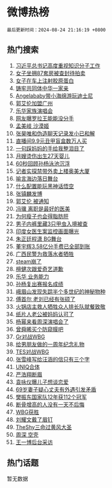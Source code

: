 # 微博热榜

`最后更新时间：2024-08-24 21:16:19 +0800`

## 热门搜索

1. [习近平总书记高度重视知识分子工作](https://m.weibo.cn/search?containerid=100103type%3D1%26t%3D10%26q%3D%23%E4%B9%A0%E8%BF%91%E5%B9%B3%E6%80%BB%E4%B9%A6%E8%AE%B0%E9%AB%98%E5%BA%A6%E9%87%8D%E8%A7%86%E7%9F%A5%E8%AF%86%E5%88%86%E5%AD%90%E5%B7%A5%E4%BD%9C%23&stream_entry_id=51&isnewpage=1&extparam=seat%3D1%26stream_entry_id%3D51%26c_type%3D51%26cate%3D10103%26pos%3D0%26q%3D%2523%25E4%25B9%25A0%25E8%25BF%2591%25E5%25B9%25B3%25E6%2580%25BB%25E4%25B9%25A6%25E8%25AE%25B0%25E9%25AB%2598%25E5%25BA%25A6%25E9%2587%258D%25E8%25A7%2586%25E7%259F%25A5%25E8%25AF%2586%25E5%2588%2586%25E5%25AD%2590%25E5%25B7%25A5%25E4%25BD%259C%2523%26dgr%3D0%26filter_type%3Drealtimehot%26display_time%3D1724505378%26pre_seqid%3D1724505378450018320124)
1. [女子坐拥87套房被查封待拍卖](https://m.weibo.cn/search?containerid=100103type%3D1%26t%3D10%26q%3D%23%E5%A5%B3%E5%AD%90%E5%9D%90%E6%8B%A587%E5%A5%97%E6%88%BF%E8%A2%AB%E6%9F%A5%E5%B0%81%E5%BE%85%E6%8B%8D%E5%8D%96%23&stream_entry_id=31&isnewpage=1&extparam=seat%3D1%26lcate%3D5001%26q%3D%2523%25E5%25A5%25B3%25E5%25AD%2590%25E5%259D%2590%25E6%258B%25A587%25E5%25A5%2597%25E6%2588%25BF%25E8%25A2%25AB%25E6%259F%25A5%25E5%25B0%2581%25E5%25BE%2585%25E6%258B%258D%25E5%258D%2596%2523%26band_rank%3D1%26filter_type%3Drealtimehot%26c_type%3D31%26flag%3D2%26cate%3D5001%26pos%3D0%26dgr%3D0%26realpos%3D1%26stream_entry_id%3D31%26display_time%3D1724505378%26pre_seqid%3D1724505378450018320124)
1. [女子在车上注射胶原蛋白](https://m.weibo.cn/search?containerid=100103type%3D1%26t%3D10%26q%3D%23%E5%A5%B3%E5%AD%90%E5%9C%A8%E8%BD%A6%E4%B8%8A%E6%B3%A8%E5%B0%84%E8%83%B6%E5%8E%9F%E8%9B%8B%E7%99%BD%23&stream_entry_id=31&isnewpage=1&extparam=seat%3D1%26lcate%3D5001%26q%3D%2523%25E5%25A5%25B3%25E5%25AD%2590%25E5%259C%25A8%25E8%25BD%25A6%25E4%25B8%258A%25E6%25B3%25A8%25E5%25B0%2584%25E8%2583%25B6%25E5%258E%259F%25E8%259B%258B%25E7%2599%25BD%2523%26band_rank%3D2%26filter_type%3Drealtimehot%26c_type%3D31%26flag%3D2%26cate%3D5001%26pos%3D1%26dgr%3D0%26realpos%3D2%26stream_entry_id%3D31%26display_time%3D1724505378%26pre_seqid%3D1724505378450018320124)
1. [铸牢共同体中华一家亲](https://m.weibo.cn/search?containerid=100103type%3D1%26t%3D10%26q%3D%23%E9%93%B8%E7%89%A2%E5%85%B1%E5%90%8C%E4%BD%93%E4%B8%AD%E5%8D%8E%E4%B8%80%E5%AE%B6%E4%BA%B2%23&stream_entry_id=31&isnewpage=1&extparam=seat%3D1%26lcate%3D5001%26q%3D%2523%25E9%2593%25B8%25E7%2589%25A2%25E5%2585%25B1%25E5%2590%258C%25E4%25BD%2593%25E4%25B8%25AD%25E5%258D%258E%25E4%25B8%2580%25E5%25AE%25B6%25E4%25BA%25B2%2523%26band_rank%3D3%26filter_type%3Drealtimehot%26c_type%3D31%26flag%3D1%26cate%3D5001%26pos%3D2%26dgr%3D0%26realpos%3D3%26stream_entry_id%3D31%26display_time%3D1724505378%26pre_seqid%3D1724505378450018320124)
1. [Angelababy带小海绵游玩迪士尼](https://m.weibo.cn/search?containerid=100103type%3D1%26t%3D10%26q%3D%23Angelababy%E5%B8%A6%E5%B0%8F%E6%B5%B7%E7%BB%B5%E6%B8%B8%E7%8E%A9%E8%BF%AA%E5%A3%AB%E5%B0%BC%23&stream_entry_id=31&isnewpage=1&extparam=seat%3D1%26lcate%3D5001%26q%3D%2523Angelababy%25E5%25B8%25A6%25E5%25B0%258F%25E6%25B5%25B7%25E7%25BB%25B5%25E6%25B8%25B8%25E7%258E%25A9%25E8%25BF%25AA%25E5%25A3%25AB%25E5%25B0%25BC%2523%26band_rank%3D4%26filter_type%3Drealtimehot%26c_type%3D31%26flag%3D1%26cate%3D5001%26pos%3D3%26dgr%3D0%26realpos%3D4%26stream_entry_id%3D31%26display_time%3D1724505378%26pre_seqid%3D1724505378450018320124)
1. [郭艾伦加盟广州](https://m.weibo.cn/search?containerid=100103type%3D1%26t%3D10%26q%3D%23%E9%83%AD%E8%89%BE%E4%BC%A6%E5%8A%A0%E7%9B%9F%E5%B9%BF%E5%B7%9E%23&stream_entry_id=31&isnewpage=1&extparam=seat%3D1%26lcate%3D5001%26q%3D%2523%25E9%2583%25AD%25E8%2589%25BE%25E4%25BC%25A6%25E5%258A%25A0%25E7%259B%259F%25E5%25B9%25BF%25E5%25B7%259E%2523%26band_rank%3D5%26filter_type%3Drealtimehot%26c_type%3D31%26flag%3D0%26cate%3D5001%26pos%3D4%26dgr%3D0%26realpos%3D5%26stream_entry_id%3D31%26display_time%3D1724505378%26pre_seqid%3D1724505378450018320124)
1. [乐华家族演唱会](https://m.weibo.cn/search?containerid=100103type%3D1%26t%3D10%26q%3D%E4%B9%90%E5%8D%8E%E5%AE%B6%E6%97%8F%E6%BC%94%E5%94%B1%E4%BC%9A&stream_entry_id=31&isnewpage=1&extparam=seat%3D1%26lcate%3D5001%26q%3D%25E4%25B9%2590%25E5%258D%258E%25E5%25AE%25B6%25E6%2597%258F%25E6%25BC%2594%25E5%2594%25B1%25E4%25BC%259A%26band_rank%3D6%26filter_type%3Drealtimehot%26c_type%3D31%26flag%3D0%26cate%3D5001%26pos%3D5%26dgr%3D0%26realpos%3D6%26stream_entry_id%3D31%26display_time%3D1724505378%26pre_seqid%3D1724505378450018320124)
1. [网友曝罗拉王能能没分手](https://m.weibo.cn/search?containerid=100103type%3D1%26t%3D10%26q%3D%23%E7%BD%91%E5%8F%8B%E6%9B%9D%E7%BD%97%E6%8B%89%E7%8E%8B%E8%83%BD%E8%83%BD%E6%B2%A1%E5%88%86%E6%89%8B%23&stream_entry_id=31&isnewpage=1&extparam=seat%3D1%26lcate%3D5001%26q%3D%2523%25E7%25BD%2591%25E5%258F%258B%25E6%259B%259D%25E7%25BD%2597%25E6%258B%2589%25E7%258E%258B%25E8%2583%25BD%25E8%2583%25BD%25E6%25B2%25A1%25E5%2588%2586%25E6%2589%258B%2523%26band_rank%3D7%26filter_type%3Drealtimehot%26c_type%3D31%26flag%3D1%26cate%3D5001%26pos%3D6%26dgr%3D0%26realpos%3D7%26stream_entry_id%3D31%26display_time%3D1724505378%26pre_seqid%3D1724505378450018320124)
1. [孟美岐 沙漠姬](https://m.weibo.cn/search?containerid=100103type%3D1%26t%3D10%26q%3D%E5%AD%9F%E7%BE%8E%E5%B2%90+%E6%B2%99%E6%BC%A0%E5%A7%AC&stream_entry_id=31&isnewpage=1&extparam=seat%3D1%26lcate%3D5001%26q%3D%25E5%25AD%259F%25E7%25BE%258E%25E5%25B2%2590%2520%25E6%25B2%2599%25E6%25BC%25A0%25E5%25A7%25AC%26band_rank%3D8%26filter_type%3Drealtimehot%26c_type%3D31%26flag%3D1%26cate%3D5001%26pos%3D7%26dgr%3D0%26realpos%3D8%26stream_entry_id%3D31%26display_time%3D1724505378%26pre_seqid%3D1724505378450018320124)
1. [张昊唯和伪造聊天记录发小已和解](https://m.weibo.cn/search?containerid=100103type%3D1%26t%3D10%26q%3D%23%E5%BC%A0%E6%98%8A%E5%94%AF%E5%92%8C%E4%BC%AA%E9%80%A0%E8%81%8A%E5%A4%A9%E8%AE%B0%E5%BD%95%E5%8F%91%E5%B0%8F%E5%B7%B2%E5%92%8C%E8%A7%A3%23&stream_entry_id=31&isnewpage=1&extparam=seat%3D1%26lcate%3D5001%26q%3D%2523%25E5%25BC%25A0%25E6%2598%258A%25E5%2594%25AF%25E5%2592%258C%25E4%25BC%25AA%25E9%2580%25A0%25E8%2581%258A%25E5%25A4%25A9%25E8%25AE%25B0%25E5%25BD%2595%25E5%258F%2591%25E5%25B0%258F%25E5%25B7%25B2%25E5%2592%258C%25E8%25A7%25A3%2523%26band_rank%3D9%26filter_type%3Drealtimehot%26c_type%3D31%26flag%3D1%26cate%3D5001%26pos%3D8%26dgr%3D0%26realpos%3D9%26stream_entry_id%3D31%26display_time%3D1724505378%26pre_seqid%3D1724505378450018320124)
1. [直播间9.9元丑甲盲盒数万人买](https://m.weibo.cn/search?containerid=100103type%3D1%26t%3D10%26q%3D%23%E7%9B%B4%E6%92%AD%E9%97%B49.9%E5%85%83%E4%B8%91%E7%94%B2%E7%9B%B2%E7%9B%92%E6%95%B0%E4%B8%87%E4%BA%BA%E4%B9%B0%23&stream_entry_id=31&isnewpage=1&extparam=seat%3D1%26lcate%3D5001%26q%3D%2523%25E7%259B%25B4%25E6%2592%25AD%25E9%2597%25B49.9%25E5%2585%2583%25E4%25B8%2591%25E7%2594%25B2%25E7%259B%25B2%25E7%259B%2592%25E6%2595%25B0%25E4%25B8%2587%25E4%25BA%25BA%25E4%25B9%25B0%2523%26band_rank%3D10%26filter_type%3Drealtimehot%26c_type%3D31%26flag%3D1%26cate%3D5001%26pos%3D9%26dgr%3D0%26realpos%3D10%26stream_entry_id%3D31%26display_time%3D1724505378%26pre_seqid%3D1724505378450018320124)
1. [一句踩妈妈的手给我整泪目了](https://m.weibo.cn/search?containerid=100103type%3D1%26t%3D10%26q%3D%23%E4%B8%80%E5%8F%A5%E8%B8%A9%E5%A6%88%E5%A6%88%E7%9A%84%E6%89%8B%E7%BB%99%E6%88%91%E6%95%B4%E6%B3%AA%E7%9B%AE%E4%BA%86%23&stream_entry_id=31&isnewpage=1&extparam=seat%3D1%26lcate%3D5001%26q%3D%2523%25E4%25B8%2580%25E5%258F%25A5%25E8%25B8%25A9%25E5%25A6%2588%25E5%25A6%2588%25E7%259A%2584%25E6%2589%258B%25E7%25BB%2599%25E6%2588%2591%25E6%2595%25B4%25E6%25B3%25AA%25E7%259B%25AE%25E4%25BA%2586%2523%26band_rank%3D11%26filter_type%3Drealtimehot%26c_type%3D31%26flag%3D0%26cate%3D5001%26pos%3D10%26dgr%3D0%26realpos%3D11%26stream_entry_id%3D31%26display_time%3D1724505378%26pre_seqid%3D1724505378450018320124)
1. [月嫂烫伤出生27天婴儿](https://m.weibo.cn/search?containerid=100103type%3D1%26t%3D10%26q%3D%23%E6%9C%88%E5%AB%82%E7%83%AB%E4%BC%A4%E5%87%BA%E7%94%9F27%E5%A4%A9%E5%A9%B4%E5%84%BF%23&stream_entry_id=31&isnewpage=1&extparam=seat%3D1%26lcate%3D5001%26q%3D%2523%25E6%259C%2588%25E5%25AB%2582%25E7%2583%25AB%25E4%25BC%25A4%25E5%2587%25BA%25E7%2594%259F27%25E5%25A4%25A9%25E5%25A9%25B4%25E5%2584%25BF%2523%26band_rank%3D12%26filter_type%3Drealtimehot%26c_type%3D31%26flag%3D0%26cate%3D5001%26pos%3D11%26dgr%3D0%26realpos%3D12%26stream_entry_id%3D31%26display_time%3D1724505378%26pre_seqid%3D1724505378450018320124)
1. [60秒回顾孙杨泳池沉浮](https://m.weibo.cn/search?containerid=100103type%3D1%26t%3D10%26q%3D%2360%E7%A7%92%E5%9B%9E%E9%A1%BE%E5%AD%99%E6%9D%A8%E6%B3%B3%E6%B1%A0%E6%B2%89%E6%B5%AE%23&stream_entry_id=31&isnewpage=1&extparam=seat%3D1%26lcate%3D5001%26q%3D%252360%25E7%25A7%2592%25E5%259B%259E%25E9%25A1%25BE%25E5%25AD%2599%25E6%259D%25A8%25E6%25B3%25B3%25E6%25B1%25A0%25E6%25B2%2589%25E6%25B5%25AE%2523%26band_rank%3D13%26filter_type%3Drealtimehot%26c_type%3D31%26flag%3D1%26cate%3D5001%26pos%3D12%26dgr%3D0%26realpos%3D13%26stream_entry_id%3D31%26display_time%3D1724505378%26pre_seqid%3D1724505378450018320124)
1. [记者实探禁带外卖上楼奥美大厦](https://m.weibo.cn/search?containerid=100103type%3D1%26t%3D10%26q%3D%23%E8%AE%B0%E8%80%85%E5%AE%9E%E6%8E%A2%E7%A6%81%E5%B8%A6%E5%A4%96%E5%8D%96%E4%B8%8A%E6%A5%BC%E5%A5%A5%E7%BE%8E%E5%A4%A7%E5%8E%A6%23&stream_entry_id=31&isnewpage=1&extparam=seat%3D1%26lcate%3D5001%26q%3D%2523%25E8%25AE%25B0%25E8%2580%2585%25E5%25AE%259E%25E6%258E%25A2%25E7%25A6%2581%25E5%25B8%25A6%25E5%25A4%2596%25E5%258D%2596%25E4%25B8%258A%25E6%25A5%25BC%25E5%25A5%25A5%25E7%25BE%258E%25E5%25A4%25A7%25E5%258E%25A6%2523%26band_rank%3D14%26filter_type%3Drealtimehot%26c_type%3D31%26flag%3D1%26cate%3D5001%26pos%3D13%26dgr%3D0%26realpos%3D14%26stream_entry_id%3D31%26display_time%3D1724505378%26pre_seqid%3D1724505378450018320124)
1. [喻言海边落日舞台](https://m.weibo.cn/search?containerid=100103type%3D1%26t%3D10%26q%3D%23%E5%96%BB%E8%A8%80%E6%B5%B7%E8%BE%B9%E8%90%BD%E6%97%A5%E8%88%9E%E5%8F%B0%23&stream_entry_id=31&isnewpage=1&extparam=seat%3D1%26lcate%3D5001%26q%3D%2523%25E5%2596%25BB%25E8%25A8%2580%25E6%25B5%25B7%25E8%25BE%25B9%25E8%2590%25BD%25E6%2597%25A5%25E8%2588%259E%25E5%258F%25B0%2523%26band_rank%3D15%26filter_type%3Drealtimehot%26adid%3D251213%26c_type%3D31%26flag%3D0%26cate%3D5001%26pos%3D14%26dgr%3D0%26realpos%3D15%26stream_entry_id%3D31%26display_time%3D1724505378%26pre_seqid%3D1724505378450018320124)
1. [什么配置能玩黑神话悟空](https://m.weibo.cn/search?containerid=100103type%3D1%26t%3D10%26q%3D%E4%BB%80%E4%B9%88%E9%85%8D%E7%BD%AE%E8%83%BD%E7%8E%A9%E9%BB%91%E7%A5%9E%E8%AF%9D%E6%82%9F%E7%A9%BA&stream_entry_id=31&isnewpage=1&extparam=seat%3D1%26lcate%3D5001%26q%3D%25E4%25BB%2580%25E4%25B9%2588%25E9%2585%258D%25E7%25BD%25AE%25E8%2583%25BD%25E7%258E%25A9%25E9%25BB%2591%25E7%25A5%259E%25E8%25AF%259D%25E6%2582%259F%25E7%25A9%25BA%26band_rank%3D16%26filter_type%3Drealtimehot%26adid%3D251311%26c_type%3D31%26flag%3D0%26cate%3D5001%26pos%3D15%26dgr%3D0%26realpos%3D16%26stream_entry_id%3D31%26display_time%3D1724505378%26pre_seqid%3D1724505378450018320124)
1. [张镇麟发博](https://m.weibo.cn/search?containerid=100103type%3D1%26t%3D10%26q%3D%E5%BC%A0%E9%95%87%E9%BA%9F%E5%8F%91%E5%8D%9A&stream_entry_id=31&isnewpage=1&extparam=seat%3D1%26lcate%3D5001%26q%3D%25E5%25BC%25A0%25E9%2595%2587%25E9%25BA%259F%25E5%258F%2591%25E5%258D%259A%26band_rank%3D17%26filter_type%3Drealtimehot%26c_type%3D31%26flag%3D1%26cate%3D5001%26pos%3D16%26dgr%3D0%26realpos%3D17%26stream_entry_id%3D31%26display_time%3D1724505378%26pre_seqid%3D1724505378450018320124)
1. [郭艾伦 被通知](https://m.weibo.cn/search?containerid=100103type%3D1%26t%3D10%26q%3D%E9%83%AD%E8%89%BE%E4%BC%A6+%E8%A2%AB%E9%80%9A%E7%9F%A5&stream_entry_id=31&isnewpage=1&extparam=seat%3D1%26lcate%3D5001%26q%3D%25E9%2583%25AD%25E8%2589%25BE%25E4%25BC%25A6%2520%25E8%25A2%25AB%25E9%2580%259A%25E7%259F%25A5%26band_rank%3D18%26filter_type%3Drealtimehot%26c_type%3D31%26flag%3D1%26cate%3D5001%26pos%3D17%26dgr%3D0%26realpos%3D18%26stream_entry_id%3D31%26display_time%3D1724505378%26pre_seqid%3D1724505378450018320124)
1. [冯骥 离职是最好的医美](https://m.weibo.cn/search?containerid=100103type%3D1%26t%3D10%26q%3D%E5%86%AF%E9%AA%A5+%E7%A6%BB%E8%81%8C%E6%98%AF%E6%9C%80%E5%A5%BD%E7%9A%84%E5%8C%BB%E7%BE%8E&stream_entry_id=31&isnewpage=1&extparam=seat%3D1%26lcate%3D5001%26q%3D%25E5%2586%25AF%25E9%25AA%25A5%2520%25E7%25A6%25BB%25E8%2581%258C%25E6%2598%25AF%25E6%259C%2580%25E5%25A5%25BD%25E7%259A%2584%25E5%258C%25BB%25E7%25BE%258E%26band_rank%3D19%26filter_type%3Drealtimehot%26c_type%3D31%26flag%3D1%26cate%3D5001%26pos%3D18%26dgr%3D0%26realpos%3D19%26stream_entry_id%3D31%26display_time%3D1724505378%26pre_seqid%3D1724505378450018320124)
1. [为何瘦子也会得脂肪肝](https://m.weibo.cn/search?containerid=100103type%3D1%26t%3D10%26q%3D%23%E4%B8%BA%E4%BD%95%E7%98%A6%E5%AD%90%E4%B9%9F%E4%BC%9A%E5%BE%97%E8%84%82%E8%82%AA%E8%82%9D%23&stream_entry_id=31&isnewpage=1&extparam=seat%3D1%26lcate%3D5001%26q%3D%2523%25E4%25B8%25BA%25E4%25BD%2595%25E7%2598%25A6%25E5%25AD%2590%25E4%25B9%259F%25E4%25BC%259A%25E5%25BE%2597%25E8%2584%2582%25E8%2582%25AA%25E8%2582%259D%2523%26band_rank%3D20%26filter_type%3Drealtimehot%26c_type%3D31%26flag%3D1%26cate%3D5001%26pos%3D19%26dgr%3D0%26realpos%3D20%26stream_entry_id%3D31%26display_time%3D1724505378%26pre_seqid%3D1724505378450018320124)
1. [男子内裤里藏3只甲虫入境被查](https://m.weibo.cn/search?containerid=100103type%3D1%26t%3D10%26q%3D%23%E7%94%B7%E5%AD%90%E5%86%85%E8%A3%A4%E9%87%8C%E8%97%8F3%E5%8F%AA%E7%94%B2%E8%99%AB%E5%85%A5%E5%A2%83%E8%A2%AB%E6%9F%A5%23&stream_entry_id=31&isnewpage=1&extparam=seat%3D1%26lcate%3D5001%26q%3D%2523%25E7%2594%25B7%25E5%25AD%2590%25E5%2586%2585%25E8%25A3%25A4%25E9%2587%258C%25E8%2597%258F3%25E5%258F%25AA%25E7%2594%25B2%25E8%2599%25AB%25E5%2585%25A5%25E5%25A2%2583%25E8%25A2%25AB%25E6%259F%25A5%2523%26band_rank%3D21%26filter_type%3Drealtimehot%26c_type%3D31%26flag%3D2%26cate%3D5001%26pos%3D20%26dgr%3D0%26realpos%3D21%26stream_entry_id%3D31%26display_time%3D1724505378%26pre_seqid%3D1724505378450018320124)
1. [印度女医生案监控画面曝光](https://m.weibo.cn/search?containerid=100103type%3D1%26t%3D10%26q%3D%23%E5%8D%B0%E5%BA%A6%E5%A5%B3%E5%8C%BB%E7%94%9F%E6%A1%88%E7%9B%91%E6%8E%A7%E7%94%BB%E9%9D%A2%E6%9B%9D%E5%85%89%23&stream_entry_id=31&isnewpage=1&extparam=seat%3D1%26lcate%3D5001%26q%3D%2523%25E5%258D%25B0%25E5%25BA%25A6%25E5%25A5%25B3%25E5%258C%25BB%25E7%2594%259F%25E6%25A1%2588%25E7%259B%2591%25E6%258E%25A7%25E7%2594%25BB%25E9%259D%25A2%25E6%259B%259D%25E5%2585%2589%2523%26band_rank%3D22%26filter_type%3Drealtimehot%26c_type%3D31%26flag%3D0%26cate%3D5001%26pos%3D21%26dgr%3D0%26realpos%3D22%26stream_entry_id%3D31%26display_time%3D1724505378%26pre_seqid%3D1724505378450018320124)
1. [朱正廷程潇 BG舞台](https://m.weibo.cn/search?containerid=100103type%3D1%26t%3D10%26q%3D%E6%9C%B1%E6%AD%A3%E5%BB%B7%E7%A8%8B%E6%BD%87+BG%E8%88%9E%E5%8F%B0&stream_entry_id=31&isnewpage=1&extparam=seat%3D1%26lcate%3D5001%26q%3D%25E6%259C%25B1%25E6%25AD%25A3%25E5%25BB%25B7%25E7%25A8%258B%25E6%25BD%2587%2520BG%25E8%2588%259E%25E5%258F%25B0%26band_rank%3D23%26filter_type%3Drealtimehot%26c_type%3D31%26flag%3D1%26cate%3D5001%26pos%3D22%26dgr%3D0%26realpos%3D23%26stream_entry_id%3D31%26display_time%3D1724505378%26pre_seqid%3D1724505378450018320124)
1. [董宇辉3.58亿分手费已全部到账](https://m.weibo.cn/search?containerid=100103type%3D1%26t%3D10%26q%3D%23%E8%91%A3%E5%AE%87%E8%BE%893.58%E4%BA%BF%E5%88%86%E6%89%8B%E8%B4%B9%E5%B7%B2%E5%85%A8%E9%83%A8%E5%88%B0%E8%B4%A6%23&stream_entry_id=31&isnewpage=1&extparam=seat%3D1%26lcate%3D5001%26q%3D%2523%25E8%2591%25A3%25E5%25AE%2587%25E8%25BE%25893.58%25E4%25BA%25BF%25E5%2588%2586%25E6%2589%258B%25E8%25B4%25B9%25E5%25B7%25B2%25E5%2585%25A8%25E9%2583%25A8%25E5%2588%25B0%25E8%25B4%25A6%2523%26band_rank%3D24%26filter_type%3Drealtimehot%26c_type%3D31%26flag%3D1%26cate%3D5001%26pos%3D23%26dgr%3D0%26realpos%3D24%26stream_entry_id%3D31%26display_time%3D1724505378%26pre_seqid%3D1724505378450018320124)
1. [广西民警为救落水者牺牲](https://m.weibo.cn/search?containerid=100103type%3D1%26t%3D10%26q%3D%23%E5%B9%BF%E8%A5%BF%E6%B0%91%E8%AD%A6%E4%B8%BA%E6%95%91%E8%90%BD%E6%B0%B4%E8%80%85%E7%89%BA%E7%89%B2%23&stream_entry_id=31&isnewpage=1&extparam=seat%3D1%26lcate%3D5001%26q%3D%2523%25E5%25B9%25BF%25E8%25A5%25BF%25E6%25B0%2591%25E8%25AD%25A6%25E4%25B8%25BA%25E6%2595%2591%25E8%2590%25BD%25E6%25B0%25B4%25E8%2580%2585%25E7%2589%25BA%25E7%2589%25B2%2523%26band_rank%3D25%26filter_type%3Drealtimehot%26c_type%3D31%26flag%3D0%26cate%3D5001%26pos%3D24%26dgr%3D0%26realpos%3D25%26stream_entry_id%3D31%26display_time%3D1724505378%26pre_seqid%3D1724505378450018320124)
1. [steam崩了](https://m.weibo.cn/search?containerid=100103type%3D1%26t%3D10%26q%3Dsteam%E5%B4%A9%E4%BA%86&stream_entry_id=31&isnewpage=1&extparam=seat%3D1%26lcate%3D5001%26q%3Dsteam%25E5%25B4%25A9%25E4%25BA%2586%26band_rank%3D26%26filter_type%3Drealtimehot%26c_type%3D31%26flag%3D0%26cate%3D5001%26pos%3D25%26dgr%3D0%26realpos%3D26%26stream_entry_id%3D31%26display_time%3D1724505378%26pre_seqid%3D1724505378450018320124)
1. [檀健次跟爱奇艺道歉](https://m.weibo.cn/search?containerid=100103type%3D1%26t%3D10%26q%3D%23%E6%AA%80%E5%81%A5%E6%AC%A1%E8%B7%9F%E7%88%B1%E5%A5%87%E8%89%BA%E9%81%93%E6%AD%89%23&stream_entry_id=31&isnewpage=1&extparam=seat%3D1%26lcate%3D5001%26q%3D%2523%25E6%25AA%2580%25E5%2581%25A5%25E6%25AC%25A1%25E8%25B7%259F%25E7%2588%25B1%25E5%25A5%2587%25E8%2589%25BA%25E9%2581%2593%25E6%25AD%2589%2523%26band_rank%3D27%26filter_type%3Drealtimehot%26c_type%3D31%26flag%3D1%26cate%3D5001%26pos%3D26%26dgr%3D0%26realpos%3D27%26stream_entry_id%3D31%26display_time%3D1724505378%26pre_seqid%3D1724505378450018320124)
1. [乐华 业务能力](https://m.weibo.cn/search?containerid=100103type%3D1%26t%3D10%26q%3D%E4%B9%90%E5%8D%8E+%E4%B8%9A%E5%8A%A1%E8%83%BD%E5%8A%9B&stream_entry_id=31&isnewpage=1&extparam=seat%3D1%26lcate%3D5001%26q%3D%25E4%25B9%2590%25E5%258D%258E%2520%25E4%25B8%259A%25E5%258A%25A1%25E8%2583%25BD%25E5%258A%259B%26band_rank%3D28%26filter_type%3Drealtimehot%26c_type%3D31%26flag%3D1%26cate%3D5001%26pos%3D27%26dgr%3D0%26realpos%3D28%26stream_entry_id%3D31%26display_time%3D1724505378%26pre_seqid%3D1724505378450018320124)
1. [孙杨复出赛报名成绩](https://m.weibo.cn/search?containerid=100103type%3D1%26t%3D10%26q%3D%23%E5%AD%99%E6%9D%A8%E5%A4%8D%E5%87%BA%E8%B5%9B%E6%8A%A5%E5%90%8D%E6%88%90%E7%BB%A9%23&stream_entry_id=31&isnewpage=1&extparam=seat%3D1%26lcate%3D5001%26q%3D%2523%25E5%25AD%2599%25E6%259D%25A8%25E5%25A4%258D%25E5%2587%25BA%25E8%25B5%259B%25E6%258A%25A5%25E5%2590%258D%25E6%2588%2590%25E7%25BB%25A9%2523%26band_rank%3D29%26filter_type%3Drealtimehot%26c_type%3D31%26flag%3D0%26cate%3D5001%26pos%3D28%26dgr%3D0%26realpos%3D29%26stream_entry_id%3D31%26display_time%3D1724505378%26pre_seqid%3D1724505378450018320124)
1. [峨眉山发现失踪半个多世纪的神秘物种](https://m.weibo.cn/search?containerid=100103type%3D1%26t%3D10%26q%3D%23%E5%B3%A8%E7%9C%89%E5%B1%B1%E5%8F%91%E7%8E%B0%E5%A4%B1%E8%B8%AA%E5%8D%8A%E4%B8%AA%E5%A4%9A%E4%B8%96%E7%BA%AA%E7%9A%84%E7%A5%9E%E7%A7%98%E7%89%A9%E7%A7%8D%23&stream_entry_id=31&isnewpage=1&extparam=seat%3D1%26lcate%3D5001%26q%3D%2523%25E5%25B3%25A8%25E7%259C%2589%25E5%25B1%25B1%25E5%258F%2591%25E7%258E%25B0%25E5%25A4%25B1%25E8%25B8%25AA%25E5%258D%258A%25E4%25B8%25AA%25E5%25A4%259A%25E4%25B8%2596%25E7%25BA%25AA%25E7%259A%2584%25E7%25A5%259E%25E7%25A7%2598%25E7%2589%25A9%25E7%25A7%258D%2523%26band_rank%3D30%26filter_type%3Drealtimehot%26c_type%3D31%26flag%3D0%26cate%3D5001%26pos%3D29%26dgr%3D0%26realpos%3D30%26stream_entry_id%3D31%26display_time%3D1724505378%26pre_seqid%3D1724505378450018320124)
1. [傅首尔 老刘已经有张硕了](https://m.weibo.cn/search?containerid=100103type%3D1%26t%3D10%26q%3D%E5%82%85%E9%A6%96%E5%B0%94+%E8%80%81%E5%88%98%E5%B7%B2%E7%BB%8F%E6%9C%89%E5%BC%A0%E7%A1%95%E4%BA%86&stream_entry_id=31&isnewpage=1&extparam=seat%3D1%26lcate%3D5001%26q%3D%25E5%2582%2585%25E9%25A6%2596%25E5%25B0%2594%2520%25E8%2580%2581%25E5%2588%2598%25E5%25B7%25B2%25E7%25BB%258F%25E6%259C%2589%25E5%25BC%25A0%25E7%25A1%2595%25E4%25BA%2586%26band_rank%3D31%26filter_type%3Drealtimehot%26c_type%3D31%26flag%3D0%26cate%3D5001%26pos%3D30%26dgr%3D0%26realpos%3D31%26stream_entry_id%3D31%26display_time%3D1724505378%26pre_seqid%3D1724505378450018320124)
1. [火锅店主救人牺牲众人排长队就餐致敬](https://m.weibo.cn/search?containerid=100103type%3D1%26t%3D10%26q%3D%23%E7%81%AB%E9%94%85%E5%BA%97%E4%B8%BB%E6%95%91%E4%BA%BA%E7%89%BA%E7%89%B2%E4%BC%97%E4%BA%BA%E6%8E%92%E9%95%BF%E9%98%9F%E5%B0%B1%E9%A4%90%E8%87%B4%E6%95%AC%23&stream_entry_id=31&isnewpage=1&extparam=seat%3D1%26lcate%3D5001%26q%3D%2523%25E7%2581%25AB%25E9%2594%2585%25E5%25BA%2597%25E4%25B8%25BB%25E6%2595%2591%25E4%25BA%25BA%25E7%2589%25BA%25E7%2589%25B2%25E4%25BC%2597%25E4%25BA%25BA%25E6%258E%2592%25E9%2595%25BF%25E9%2598%259F%25E5%25B0%25B1%25E9%25A4%2590%25E8%2587%25B4%25E6%2595%25AC%2523%26band_rank%3D32%26filter_type%3Drealtimehot%26c_type%3D31%26flag%3D0%26cate%3D5001%26pos%3D31%26dgr%3D0%26realpos%3D32%26stream_entry_id%3D31%26display_time%3D1724505378%26pre_seqid%3D1724505378450018320124)
1. [纸片人老公被妈妈认可了](https://m.weibo.cn/search?containerid=100103type%3D1%26t%3D10%26q%3D%E7%BA%B8%E7%89%87%E4%BA%BA%E8%80%81%E5%85%AC%E8%A2%AB%E5%A6%88%E5%A6%88%E8%AE%A4%E5%8F%AF%E4%BA%86&stream_entry_id=31&isnewpage=1&extparam=seat%3D1%26lcate%3D5001%26q%3D%25E7%25BA%25B8%25E7%2589%2587%25E4%25BA%25BA%25E8%2580%2581%25E5%2585%25AC%25E8%25A2%25AB%25E5%25A6%2588%25E5%25A6%2588%25E8%25AE%25A4%25E5%258F%25AF%25E4%25BA%2586%26band_rank%3D33%26filter_type%3Drealtimehot%26c_type%3D31%26flag%3D1%26cate%3D5001%26pos%3D32%26dgr%3D0%26realpos%3D33%26stream_entry_id%3D31%26display_time%3D1724505378%26pre_seqid%3D1724505378450018320124)
1. [杨幂来看周深演唱会了](https://m.weibo.cn/search?containerid=100103type%3D1%26t%3D10%26q%3D%23%E6%9D%A8%E5%B9%82%E6%9D%A5%E7%9C%8B%E5%91%A8%E6%B7%B1%E6%BC%94%E5%94%B1%E4%BC%9A%E4%BA%86%23&stream_entry_id=31&isnewpage=1&extparam=seat%3D1%26lcate%3D5001%26q%3D%2523%25E6%259D%25A8%25E5%25B9%2582%25E6%259D%25A5%25E7%259C%258B%25E5%2591%25A8%25E6%25B7%25B1%25E6%25BC%2594%25E5%2594%25B1%25E4%25BC%259A%25E4%25BA%2586%2523%26band_rank%3D34%26filter_type%3Drealtimehot%26c_type%3D31%26flag%3D1%26cate%3D5001%26pos%3D33%26dgr%3D0%26realpos%3D34%26stream_entry_id%3D31%26display_time%3D1724505378%26pre_seqid%3D1724505378450018320124)
1. [曾舜晞买个防窥膜吧](https://m.weibo.cn/search?containerid=100103type%3D1%26t%3D10%26q%3D%23%E6%9B%BE%E8%88%9C%E6%99%9E%E4%B9%B0%E4%B8%AA%E9%98%B2%E7%AA%A5%E8%86%9C%E5%90%A7%23&stream_entry_id=31&isnewpage=1&extparam=seat%3D1%26lcate%3D5001%26q%3D%2523%25E6%259B%25BE%25E8%2588%259C%25E6%2599%259E%25E4%25B9%25B0%25E4%25B8%25AA%25E9%2598%25B2%25E7%25AA%25A5%25E8%2586%259C%25E5%2590%25A7%2523%26band_rank%3D35%26filter_type%3Drealtimehot%26c_type%3D31%26flag%3D0%26cate%3D5001%26pos%3D34%26dgr%3D0%26realpos%3D35%26stream_entry_id%3D31%26display_time%3D1724505378%26pre_seqid%3D1724505378450018320124)
1. [Gr对战WBG](https://m.weibo.cn/search?containerid=100103type%3D1%26t%3D10%26q%3D%23Gr%E5%AF%B9%E6%88%98WBG%23&stream_entry_id=31&isnewpage=1&extparam=seat%3D1%26lcate%3D5001%26q%3D%2523Gr%25E5%25AF%25B9%25E6%2588%2598WBG%2523%26band_rank%3D36%26filter_type%3Drealtimehot%26c_type%3D31%26flag%3D1%26cate%3D5001%26pos%3D35%26dgr%3D0%26realpos%3D36%26stream_entry_id%3D31%26display_time%3D1724505378%26pre_seqid%3D1724505378450018320124)
1. [给男朋友做的一周年纪念礼物](https://m.weibo.cn/search?containerid=100103type%3D1%26t%3D10%26q%3D%E7%BB%99%E7%94%B7%E6%9C%8B%E5%8F%8B%E5%81%9A%E7%9A%84%E4%B8%80%E5%91%A8%E5%B9%B4%E7%BA%AA%E5%BF%B5%E7%A4%BC%E7%89%A9&stream_entry_id=31&isnewpage=1&extparam=seat%3D1%26lcate%3D5001%26q%3D%25E7%25BB%2599%25E7%2594%25B7%25E6%259C%258B%25E5%258F%258B%25E5%2581%259A%25E7%259A%2584%25E4%25B8%2580%25E5%2591%25A8%25E5%25B9%25B4%25E7%25BA%25AA%25E5%25BF%25B5%25E7%25A4%25BC%25E7%2589%25A9%26band_rank%3D37%26filter_type%3Drealtimehot%26c_type%3D31%26flag%3D1%26cate%3D5001%26pos%3D36%26dgr%3D0%26realpos%3D37%26stream_entry_id%3D31%26display_time%3D1724505378%26pre_seqid%3D1724505378450018320124)
1. [TES对战WBG](https://m.weibo.cn/search?containerid=100103type%3D1%26t%3D10%26q%3D%23TES%E5%AF%B9%E6%88%98WBG%23&stream_entry_id=31&isnewpage=1&extparam=seat%3D1%26lcate%3D5001%26q%3D%2523TES%25E5%25AF%25B9%25E6%2588%2598WBG%2523%26band_rank%3D38%26filter_type%3Drealtimehot%26c_type%3D31%26flag%3D0%26cate%3D5001%26pos%3D37%26dgr%3D0%26realpos%3D38%26stream_entry_id%3D31%26display_time%3D1724505378%26pre_seqid%3D1724505378450018320124)
1. [张雪峰写给汪涵的信只有三个字](https://m.weibo.cn/search?containerid=100103type%3D1%26t%3D10%26q%3D%E5%BC%A0%E9%9B%AA%E5%B3%B0%E5%86%99%E7%BB%99%E6%B1%AA%E6%B6%B5%E7%9A%84%E4%BF%A1%E5%8F%AA%E6%9C%89%E4%B8%89%E4%B8%AA%E5%AD%97&stream_entry_id=31&isnewpage=1&extparam=seat%3D1%26lcate%3D5001%26q%3D%25E5%25BC%25A0%25E9%259B%25AA%25E5%25B3%25B0%25E5%2586%2599%25E7%25BB%2599%25E6%25B1%25AA%25E6%25B6%25B5%25E7%259A%2584%25E4%25BF%25A1%25E5%258F%25AA%25E6%259C%2589%25E4%25B8%2589%25E4%25B8%25AA%25E5%25AD%2597%26band_rank%3D39%26filter_type%3Drealtimehot%26c_type%3D31%26flag%3D1%26cate%3D5001%26pos%3D38%26dgr%3D0%26realpos%3D39%26stream_entry_id%3D31%26display_time%3D1724505378%26pre_seqid%3D1724505378450018320124)
1. [UNIQ合体](https://m.weibo.cn/search?containerid=100103type%3D1%26t%3D10%26q%3DUNIQ%E5%90%88%E4%BD%93&stream_entry_id=31&isnewpage=1&extparam=seat%3D1%26lcate%3D5001%26q%3DUNIQ%25E5%2590%2588%25E4%25BD%2593%26band_rank%3D40%26filter_type%3Drealtimehot%26c_type%3D31%26flag%3D0%26cate%3D5001%26pos%3D39%26dgr%3D0%26realpos%3D40%26stream_entry_id%3D31%26display_time%3D1724505378%26pre_seqid%3D1724505378450018320124)
1. [严浩翔断眉](https://m.weibo.cn/search?containerid=100103type%3D1%26t%3D10%26q%3D%23%E4%B8%A5%E6%B5%A9%E7%BF%94%E6%96%AD%E7%9C%89%23&stream_entry_id=31&isnewpage=1&extparam=seat%3D1%26lcate%3D5001%26q%3D%2523%25E4%25B8%25A5%25E6%25B5%25A9%25E7%25BF%2594%25E6%2596%25AD%25E7%259C%2589%2523%26band_rank%3D41%26filter_type%3Drealtimehot%26c_type%3D31%26flag%3D1%26cate%3D5001%26pos%3D40%26dgr%3D0%26realpos%3D41%26stream_entry_id%3D31%26display_time%3D1724505378%26pre_seqid%3D1724505378450018320124)
1. [袁咏仪曝儿子想谈恋爱](https://m.weibo.cn/search?containerid=100103type%3D1%26t%3D10%26q%3D%23%E8%A2%81%E5%92%8F%E4%BB%AA%E6%9B%9D%E5%84%BF%E5%AD%90%E6%83%B3%E8%B0%88%E6%81%8B%E7%88%B1%23&stream_entry_id=31&isnewpage=1&extparam=seat%3D1%26lcate%3D5001%26q%3D%2523%25E8%25A2%2581%25E5%2592%258F%25E4%25BB%25AA%25E6%259B%259D%25E5%2584%25BF%25E5%25AD%2590%25E6%2583%25B3%25E8%25B0%2588%25E6%2581%258B%25E7%2588%25B1%2523%26band_rank%3D42%26filter_type%3Drealtimehot%26c_type%3D31%26flag%3D1%26cate%3D5001%26pos%3D41%26dgr%3D0%26realpos%3D42%26stream_entry_id%3D31%26display_time%3D1724505378%26pre_seqid%3D1724505378450018320124)
1. [69岁妻子疑心丈夫有外遇引发矛盾](https://m.weibo.cn/search?containerid=100103type%3D1%26t%3D10%26q%3D%2369%E5%B2%81%E5%A6%BB%E5%AD%90%E7%96%91%E5%BF%83%E4%B8%88%E5%A4%AB%E6%9C%89%E5%A4%96%E9%81%87%E5%BC%95%E5%8F%91%E7%9F%9B%E7%9B%BE%23&stream_entry_id=31&isnewpage=1&extparam=seat%3D1%26lcate%3D5001%26q%3D%252369%25E5%25B2%2581%25E5%25A6%25BB%25E5%25AD%2590%25E7%2596%2591%25E5%25BF%2583%25E4%25B8%2588%25E5%25A4%25AB%25E6%259C%2589%25E5%25A4%2596%25E9%2581%2587%25E5%25BC%2595%25E5%258F%2591%25E7%259F%259B%25E7%259B%25BE%2523%26band_rank%3D43%26filter_type%3Drealtimehot%26c_type%3D31%26flag%3D1%26cate%3D5001%26pos%3D42%26dgr%3D0%26realpos%3D43%26stream_entry_id%3D31%26display_time%3D1724505378%26pre_seqid%3D1724505378450018320124)
1. [樊振东国家队12年获112个冠军](https://m.weibo.cn/search?containerid=100103type%3D1%26t%3D10%26q%3D%23%E6%A8%8A%E6%8C%AF%E4%B8%9C%E5%9B%BD%E5%AE%B6%E9%98%9F12%E5%B9%B4%E8%8E%B7112%E4%B8%AA%E5%86%A0%E5%86%9B%23&stream_entry_id=31&isnewpage=1&extparam=seat%3D1%26lcate%3D5001%26q%3D%2523%25E6%25A8%258A%25E6%258C%25AF%25E4%25B8%259C%25E5%259B%25BD%25E5%25AE%25B6%25E9%2598%259F12%25E5%25B9%25B4%25E8%258E%25B7112%25E4%25B8%25AA%25E5%2586%25A0%25E5%2586%259B%2523%26band_rank%3D44%26filter_type%3Drealtimehot%26c_type%3D31%26flag%3D1%26cate%3D5001%26pos%3D43%26dgr%3D0%26realpos%3D44%26stream_entry_id%3D31%26display_time%3D1724505378%26pre_seqid%3D1724505378450018320124)
1. [断骨增高的人没有一天不后悔](https://m.weibo.cn/search?containerid=100103type%3D1%26t%3D10%26q%3D%23%E6%96%AD%E9%AA%A8%E5%A2%9E%E9%AB%98%E7%9A%84%E4%BA%BA%E6%B2%A1%E6%9C%89%E4%B8%80%E5%A4%A9%E4%B8%8D%E5%90%8E%E6%82%94%23&stream_entry_id=31&isnewpage=1&extparam=seat%3D1%26lcate%3D5001%26q%3D%2523%25E6%2596%25AD%25E9%25AA%25A8%25E5%25A2%259E%25E9%25AB%2598%25E7%259A%2584%25E4%25BA%25BA%25E6%25B2%25A1%25E6%259C%2589%25E4%25B8%2580%25E5%25A4%25A9%25E4%25B8%258D%25E5%2590%258E%25E6%2582%2594%2523%26band_rank%3D45%26filter_type%3Drealtimehot%26c_type%3D31%26flag%3D1%26cate%3D5001%26pos%3D44%26dgr%3D0%26realpos%3D45%26stream_entry_id%3D31%26display_time%3D1724505378%26pre_seqid%3D1724505378450018320124)
1. [WBG获胜](https://m.weibo.cn/search?containerid=100103type%3D1%26t%3D10%26q%3DWBG%E8%8E%B7%E8%83%9C&stream_entry_id=31&isnewpage=1&extparam=seat%3D1%26lcate%3D5001%26q%3DWBG%25E8%258E%25B7%25E8%2583%259C%26band_rank%3D46%26filter_type%3Drealtimehot%26c_type%3D31%26flag%3D0%26cate%3D5001%26pos%3D45%26dgr%3D0%26realpos%3D46%26stream_entry_id%3D31%26display_time%3D1724505378%26pre_seqid%3D1724505378450018320124)
1. [刘耀文戴了眉钉](https://m.weibo.cn/search?containerid=100103type%3D1%26t%3D10%26q%3D%23%E5%88%98%E8%80%80%E6%96%87%E6%88%B4%E4%BA%86%E7%9C%89%E9%92%89%23&stream_entry_id=31&isnewpage=1&extparam=seat%3D1%26lcate%3D5001%26q%3D%2523%25E5%2588%2598%25E8%2580%2580%25E6%2596%2587%25E6%2588%25B4%25E4%25BA%2586%25E7%259C%2589%25E9%2592%2589%2523%26band_rank%3D47%26filter_type%3Drealtimehot%26c_type%3D31%26flag%3D1%26cate%3D5001%26pos%3D46%26dgr%3D0%26realpos%3D47%26stream_entry_id%3D31%26display_time%3D1724505378%26pre_seqid%3D1724505378450018320124)
1. [TheShy三命过黄风大圣](https://m.weibo.cn/search?containerid=100103type%3D1%26t%3D10%26q%3D%23TheShy%E4%B8%89%E5%91%BD%E8%BF%87%E9%BB%84%E9%A3%8E%E5%A4%A7%E5%9C%A3%23&stream_entry_id=31&isnewpage=1&extparam=seat%3D1%26lcate%3D5001%26q%3D%2523TheShy%25E4%25B8%2589%25E5%2591%25BD%25E8%25BF%2587%25E9%25BB%2584%25E9%25A3%258E%25E5%25A4%25A7%25E5%259C%25A3%2523%26band_rank%3D48%26filter_type%3Drealtimehot%26c_type%3D31%26flag%3D0%26cate%3D5001%26pos%3D47%26dgr%3D0%26realpos%3D48%26stream_entry_id%3D31%26display_time%3D1724505378%26pre_seqid%3D1724505378450018320124)
1. [周深 空壳](https://m.weibo.cn/search?containerid=100103type%3D1%26t%3D10%26q%3D%E5%91%A8%E6%B7%B1+%E7%A9%BA%E5%A3%B3&stream_entry_id=31&isnewpage=1&extparam=seat%3D1%26lcate%3D5001%26q%3D%25E5%2591%25A8%25E6%25B7%25B1%2520%25E7%25A9%25BA%25E5%25A3%25B3%26band_rank%3D49%26filter_type%3Drealtimehot%26c_type%3D31%26flag%3D1%26cate%3D5001%26pos%3D48%26dgr%3D0%26realpos%3D49%26stream_entry_id%3D31%26display_time%3D1724505378%26pre_seqid%3D1724505378450018320124)
1. [王一博后台采访](https://m.weibo.cn/search?containerid=100103type%3D1%26t%3D10%26q%3D%E7%8E%8B%E4%B8%80%E5%8D%9A%E5%90%8E%E5%8F%B0%E9%87%87%E8%AE%BF&stream_entry_id=31&isnewpage=1&extparam=seat%3D1%26lcate%3D5001%26q%3D%25E7%258E%258B%25E4%25B8%2580%25E5%258D%259A%25E5%2590%258E%25E5%258F%25B0%25E9%2587%2587%25E8%25AE%25BF%26band_rank%3D50%26filter_type%3Drealtimehot%26c_type%3D31%26flag%3D1%26cate%3D5001%26pos%3D49%26dgr%3D0%26realpos%3D50%26stream_entry_id%3D31%26display_time%3D1724505378%26pre_seqid%3D1724505378450018320124)

## 热门话题

暂无数据
